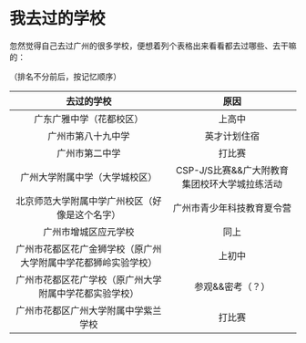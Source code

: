 # 我去过的学校

忽然觉得自己去过广州的很多学校，便想着列个表格出来看看都去过哪些、去干嘛的：

（排名不分前后，按记忆顺序）

|去过的学校|原因|
|:---:|:---:|
|广东广雅中学（花都校区）|上高中|
|广州市第八十九中学|英才计划住宿|
|广州市第二中学|打比赛|
|广州大学附属中学（大学城校区）|CSP-J/S比赛&&广大附教育集团校环大学城拉练活动|
|北京师范大学附属中学广州校区（好像是这个名字）|广州市青少年科技教育夏令营|
|广州市增城区应元学校|同上|
|广州市花都区花广金狮学校（原广州大学附属中学花都狮岭实验学校）|上初中|
|广州市花都区花广学校（原广州大学附属中学花都实验学校）|参观&&密考（？）|
|广州市花都区广州大学附属中学紫兰学校|打比赛|


